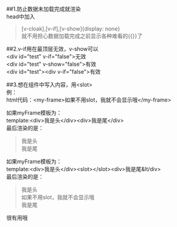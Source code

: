 ##1.防止数据未加载完成就渲染  
head中加入  
>[v-cloak],[v-if],[v-show]{display: none}  
就不用担心数据加载完成之前显示各种难看的{{}}了  

##2.v-if用在最顶层无效，v-show可以  
&lt;div id="test" v-if="false"></div>无效  
&lt;div id="test" v-show="false"></div>有效  
&lt;div id="test">&lt;div v-if="false"></div></div>有效  

##3.想在组件中写入内容，用&lt;slot></slot>  
例：  
html代码：&lt;my-frame>如果不用slot，我就不会显示哦&lt;/my-frame>  

如果myFrame模板为：  
template:&lt;div>我是头&lt;/div>&lt;div>我是尾&lt;/div>  
最后渲染的是：  
>我是头  
>我是尾  

如果myFrame模板为：  
template:&lt;div>我是头&lt;/div>&lt;slot>&lt;/slot>&lt;div>我是尾&lt/div>  
最后渲染的是：  
>我是头  
>如果不用slot，我就不会显示哦  
>我是尾  

很有用哦
